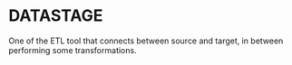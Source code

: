 # DATASTAGE

One of the ETL tool that connects between source and target, in between performing some transformations.
